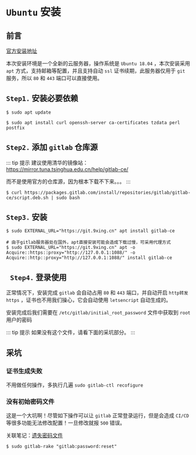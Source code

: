 # `Ubuntu` 安装 

## 前言

[官方安装地址](https://about.gitlab.com/install/#ubuntu)

本次安装环境是一个全新的云服务器，操作系统是 `Ubuntu 18.04` ，本次安装采用 `apt` 方式，支持邮箱等配置，并且支持自动 `ssl` 证书续期，此服务器仅用于 `git` 服务，所以 `80` 和 `443` 端口可以直接使用。

## `Step1.` 安装必要依赖

```shell
$ sudo apt update

$ sudo apt install curl openssh-server ca-certificates tzdata perl postfix
```

## `Step2.` 添加 `gitlab` 仓库源

::: tip 提示
建议使用清华的镜像站：https://mirror.tuna.tsinghua.edu.cn/help/gitlab-ce/

而不是使用官方的仓库源，因为根本下载不下来。。。
:::

```shell
$ curl https://packages.gitlab.com/install/repositories/gitlab/gitlab-ce/script.deb.sh | sudo bash
```

## `Step3.` 安装

```shell
$ sudo EXTERNAL_URL="https://git.9xing.cn" apt install gitlab-ce

# 由于gitlab服务器处在国外，apt直接安装可能会造成下载过慢，可采用代理方式
$ sudo EXTERNAL_URL="https://git.9xing.cn" apt -o Acquire::https::proxy="http://127.0.0.1:1088/" -o Acquire::http::proxy="http://127.0.0.1:1088/" install gitlab-ce
```

## ` Step4.` 登录使用

正常情况下，安装完成 `gitlab` 会自动占用 `80` 和 `443` 端口，并自动开启 `http转发https` ，证书也不用我们操心，它会自动使用 `letsencript` 自动生成的。

安装完成后我们需要在 `/etc/gitlab/initial_root_password` 文件中获取到 `root` 用户的密码

::: tip 提示
如果没有这个文件，请看下面的采坑部分。
:::

## 采坑

### 证书生成失败

不用做任何操作，多执行几遍 `sudo gitlab-ctl recofigure`

### 没有初始密码文件

这是一个大坑啊！尽管如下操作可以让 `gitlab` 正常登录运行，但是会造成 `CI/CD` 等很多功能无法修改配置！一旦修改就报 `500` 错误。

关联笔记：[遗失密码文件](../填坑手册/遗失密码文件/README.md)

```shell
$ sudo gitlab-rake "gitlab:password:reset"
```

